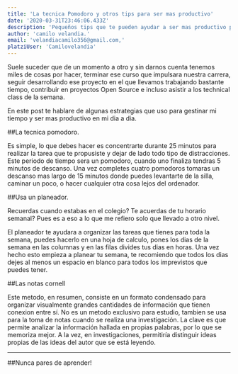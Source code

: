 ```yaml
---
title: 'La tecnica Pomodoro y otros tips para ser mas productivo'
date: '2020-03-31T23:46:06.433Z'
description: 'Pequeños tips que te pueden ayudar a ser mas productivo para lograr tus objetivos.'
author: 'camilo velandia.'
email: 'velandiacamilo356@gmail.com,'
platziUser: 'Camilovelandia'
---
```

Suele suceder que de un momento a otro y sin darnos cuenta tenemos miles de cosas por hacer, terminar ese curso que impulsara nuestra carrera, seguir desarrollando ese proyecto en el que llevamos trabajando bastante tiempo, contribuir en proyectos Open Source e incluso asistir a los technical class de la semana.

En este post te hablare de algunas estrategias que uso para gestinar mi tiempo y ser mas productivo en mi dia a dia.

##La tecnica pomodoro.

Es simple, lo que debes hacer es concentrarte durante 25 minutos para realizar la tarea que te propusiste y dejar de lado todo tipo de distracciones. Este periodo de tiempo sera un pomodoro, cuando uno finaliza tendras 5 minutos de descanso. Una vez completes cuatro pomodoros tomaras un descanso mas largo de 15 minutos donde puedes levantarte de la silla, caminar un poco, o hacer cualquier otra cosa lejos del ordenador.

##Usa un planeador.

Recuerdas cuando estabas en el colegio? Te acuerdas de tu horario semanal? Pues es a eso a lo que me refiero solo que llevado a otro nivel.

El planeador te ayudara a organizar las tareas que tienes para toda la semana, puedes hacerlo en una hoja de calculo, pones los dias de la semana en las columnas y en las filas divides tus dias en horas. Una vez hecho esto empieza a planear tu semana, te recomiendo que todos los dias dejes al menos un espacio en blanco para todos los imprevistos que puedes tener.

##Las notas cornell

Este metodo, en resumen, consiste en un formato condensado para organizar visualmente grandes cantidades de información que tienen conexion entre sí. No es un metodo exclusivo para estudio, tambien se usa para la toma de notas cuando se realiza una investigación. La clave es que permite analizar la información hallada en propias palabras, por lo que se memoriza mejor. A la vez, en investigaciones, permitiría distinguir ideas propias de las ideas del autor que se está leyendo.


----------

##Nunca pares de aprender!